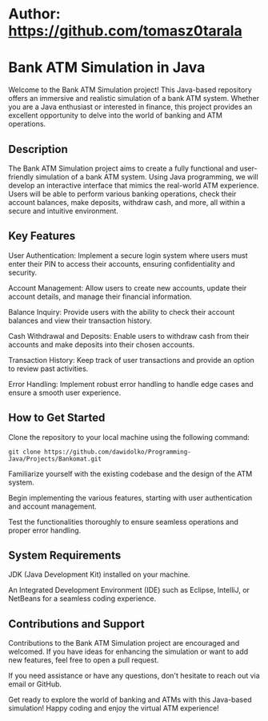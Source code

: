 # Author: https://github.com/tomasz0tarala
# Bank ATM Simulation in Java

Welcome to the Bank ATM Simulation project! This Java-based repository offers an immersive and realistic simulation of a bank ATM system. Whether you are a Java enthusiast or interested in finance, this project provides an excellent opportunity to delve into the world of banking and ATM operations.

## Description
The Bank ATM Simulation project aims to create a fully functional and user-friendly simulation of a bank ATM system. Using Java programming, we will develop an interactive interface that mimics the real-world ATM experience. Users will be able to perform various banking operations, check their account balances, make deposits, withdraw cash, and more, all within a secure and intuitive environment.

## Key Features
User Authentication: Implement a secure login system where users must enter their PIN to access their accounts, ensuring confidentiality and security.

Account Management: Allow users to create new accounts, update their account details, and manage their financial information.

Balance Inquiry: Provide users with the ability to check their account balances and view their transaction history.

Cash Withdrawal and Deposits: Enable users to withdraw cash from their accounts and make deposits into their chosen accounts.

Transaction History: Keep track of user transactions and provide an option to review past activities.

Error Handling: Implement robust error handling to handle edge cases and ensure a smooth user experience.

## How to Get Started
Clone the repository to your local machine using the following command:
```
git clone https://github.com/dawidolko/Programming-Java/Projects/Bankomat.git
```
Familiarize yourself with the existing codebase and the design of the ATM system.

Begin implementing the various features, starting with user authentication and account management.

Test the functionalities thoroughly to ensure seamless operations and proper error handling.

## System Requirements
JDK (Java Development Kit) installed on your machine.

An Integrated Development Environment (IDE) such as Eclipse, IntelliJ, or NetBeans for a seamless coding experience.

## Contributions and Support
Contributions to the Bank ATM Simulation project are encouraged and welcomed. If you have ideas for enhancing the simulation or want to add new features, feel free to open a pull request.

If you need assistance or have any questions, don't hesitate to reach out via email or GitHub.

Get ready to explore the world of banking and ATMs with this Java-based simulation! Happy coding and enjoy the virtual ATM experience!
